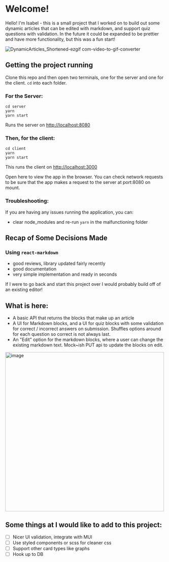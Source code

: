 # Welcome!

Hello! I'm Isabel - this is a small project that I worked on to build out some dynamic articles that can be edited with markdown, and support quiz questions with validation. In the future it could be expanded to be prettier and have more functionality, but this was a fun start!

![DynamicArticles_Shortened-ezgif com-video-to-gif-converter](https://github.com/isabelmavery/dynamic-articles/assets/22804094/95c56ada-30b4-4176-840b-b467e220967e)



## Getting the project running

Clone this repo and then open two terminals, one for the server and one for the client. `cd` into each folder.

### For the Server:

```
cd server
yarn
yarn start
```

Runs the server on
[http://localhost:8080](http://localhost:8080)

### Then, for the client:

```
cd client
yarn
yarn start
```

This runs the client on [http://localhost:3000](http://localhost:3000)

Open here to view the app in the browser. You can check network requests to be sure that the app makes a request to the server at port:8080 on mount.

### Troubleshooting:

If you are having any issues running the application, you can:

- clear node_modules and re-run `yarn` in the malfunctioning folder

## Recap of Some Decisions Made

### Using `react-markdown`

- good reviews, library updated fairly recently
- good documentation
- very simple implementation and ready in seconds

If I were to go back and start this project over I would probably build off of an existing editor!

## What is here:

- A basic API that returns the blocks that make up an article
- A UI for Markdown blocks, and a UI for quiz blocks with some validation for correct / incorrect answers on submission. Shuffles options around for each question so correct is not always last.
- An "Edit" option for the markdown blocks, where a user can change the existing markdown text. Mock~ish PUT api to update the blocks on edit.

<img width="500" alt="image" src="https://github.com/isabelmavery/dynamic-articles/assets/22804094/e6cb9efe-1bc4-4c10-8100-98be399b1ab5">

## Some things at I would like to add to this project:

- [ ] Nicer UI validation, integrate with MUI
- [ ] Use styled components or scss for cleaner css
- [ ] Support other card types like graphs
- [ ] Hook up to DB
